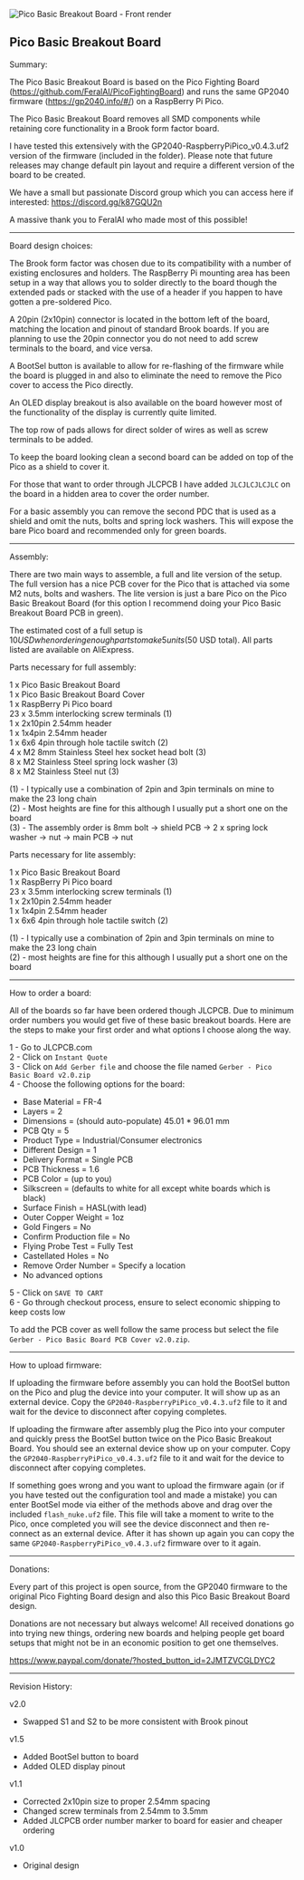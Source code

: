 ![Pico Basic Breakout Board - Front render](https://user-images.githubusercontent.com/32771064/172399744-610cd15f-1dcd-4831-add6-6181ca52ad40.png)

Pico Basic Breakout Board
---

Summary:

The Pico Basic Breakout Board is based on the Pico Fighting Board (https://github.com/FeralAI/PicoFightingBoard) and runs the same GP2040 firmware (https://gp2040.info/#/) on a RaspBerry Pi Pico.

The Pico Basic Breakout Board removes all SMD components while retaining core functionality in a Brook form factor board.  

I have tested this extensively with the GP2040-RaspberryPiPico_v0.4.3.uf2 version of the firmware (included in the folder).  Please note that future releases may change default pin layout and require a different version of the board to be created.

We have a small but passionate Discord group which you can access here if interested: https://discord.gg/k87GQU2n

A massive thank you to FeralAI who made most of this possible!


---

Board design choices:

The Brook form factor was chosen due to its compatibility with a number of existing enclosures and holders.  The RaspBerry Pi mounting area has been setup in a way that allows you to solder directly to the board though the extended pads or stacked with the use of a header if you happen to have gotten a pre-soldered Pico.  

A 20pin (2x10pin) connector is located in the bottom left of the board, matching the location and pinout of standard Brook boards.  If you are planning to use the 20pin connector you do not need to add screw terminals to the board, and vice versa.  

A BootSel button is available to allow for re-flashing of the firmware while the board is plugged in and also to eliminate the need to remove the Pico cover to access the Pico directly.  

An OLED display breakout is also available on the board however most of the functionality of the display is currently quite limited.  

The top row of pads allows for direct solder of wires as well as screw terminals to be added.  

To keep the board looking clean a second board can be added on top of the Pico as a shield to cover it.  

For those that want to order through JLCPCB I have added `JLCJLCJLCJLC` on the board in a hidden area to cover the order number.

For a basic assembly you can remove the second PDC that is used as a shield and omit the nuts, bolts and spring lock washers.  This will expose the bare Pico board and recommended only for green boards.


---

Assembly:

There are two main ways to assemble, a full and lite version of the setup.  The full version has a nice PCB cover for the Pico that is attached via some M2 nuts, bolts and washers.  The lite version is just a bare Pico on the Pico Basic Breakout Board (for this option I recommend doing your Pico Basic Breakout Board PCB in green).  

The estimated cost of a full setup is $10 USD when ordering enough parts to make 5 units ($50 USD total).  All parts listed are available on AliExpress.


Parts necessary for full assembly:

1 x Pico Basic Breakout Board<br/>
1 x Pico Basic Breakout Board Cover<br/>
1 x RaspBerry Pi Pico board<br/>
23 x 3.5mm interlocking screw terminals (1)<br/>
1 x 2x10pin 2.54mm header<br/>
1 x 1x4pin 2.54mm header<br/>
1 x 6x6 4pin through hole tactile switch (2)<br/>
4 x M2 8mm Stainless Steel hex socket head bolt (3)<br/>
8 x M2 Stainless Steel spring lock washer (3)<br/>
8 x M2 Stainless Steel nut (3)<br/>

(1) - I typically use a combination of 2pin and 3pin terminals on mine to make the 23 long chain<br/>
(2) - Most heights are fine for this although I usually put a short one on the board<br/>
(3) - The assembly order is 8mm bolt -> shield PCB -> 2 x spring lock washer -> nut -> main PCB -> nut<br/>


Parts necessary for lite assembly:

1 x Pico Basic Breakout Board<br/>
1 x RaspBerry Pi Pico board<br/>
23 x 3.5mm interlocking screw terminals (1)<br/>
1 x 2x10pin 2.54mm header<br/>
1 x 1x4pin 2.54mm header<br/>
1 x 6x6 4pin through hole tactile switch (2)<br/>

(1) - I typically use a combination of 2pin and 3pin terminals on mine to make the 23 long chain<br/>
(2) - most heights are fine for this although I usually put a short one on the board<br/>


---

How to order a board:

All of the boards so far have been ordered though JLCPCB.  Due to minimum order numbers you would get five of these basic breakout boards.  Here are the steps to make your first order and what options I choose along the way.

1 - Go to JLCPCB.com<br/>
2 - Click on `Instant Quote`<br/>
3 - Click on `Add Gerber file` and choose the file named `Gerber - Pico Basic Board v2.0.zip`<br/>
4 - Choose the following options for the board:<br/>
- Base Material = FR-4<br/>
- Layers = 2<br/>
- Dimensions = (should auto-populate) 45.01 * 96.01 mm<br/>
- PCB Qty = 5<br/>
- Product Type = Industrial/Consumer electronics<br/>
- Different Design = 1<br/>
- Delivery Format = Single PCB<br/>
- PCB Thickness = 1.6<br/>
- PCB Color = (up to you)<br/>
- Silkscreen = (defaults to white for all except white boards which is black)<br/>
- Surface Finish = HASL(with lead)<br/>
- Outer Copper Weight = 1oz<br/>
- Gold Fingers = No<br/>
- Confirm Production file = No<br/>
- Flying Probe Test = Fully Test<br/>
-  Castellated Holes = No<br/>
- Remove Order Number = Specify a location<br/>
- No advanced options<br/>

5 - Click on `SAVE TO CART`<br/>
6 - Go through checkout process, ensure to select economic shipping to keep costs low

To add the PCB cover as well follow the same process but select the file `Gerber - Pico Basic Board PCB Cover v2.0.zip`.
     

---

How to upload firmware:

If uploading the firmware before assembly you can hold the BootSel button on the Pico and plug the device into your computer.  It will show up as an external device.  Copy the `GP2040-RaspberryPiPico_v0.4.3.uf2` file to it and wait for the device to disconnect after copying completes.  

If uploading the firmware after assembly plug the Pico into your computer and quickly press the BootSel button twice on the Pico Basic Breakout Board.  You should see an external device show up on your computer.  Copy the `GP2040-RaspberryPiPico_v0.4.3.uf2` file to it and wait for the device to disconnect after copying completes.  

If something goes wrong and you want to upload the firmware again (or if you have tested out the configuration tool and made a mistake) you can enter BootSel mode via either of the methods above and drag over the included `flash_nuke.uf2` file.  This file will take a moment to write to the Pico, once completed you will see the device disconnect and then re-connect as an external device.  After it has shown up again you can copy the same `GP2040-RaspberryPiPico_v0.4.3.uf2` firmware over to it again.


---

Donations:

Every part of this project is open source, from the GP2040 firmware to the original Pico Fighting Board design and also this Pico Basic Breakout Board design.  

Donations are not necessary but always welcome!  All received donations go into trying new things, ordering new boards and helping people get board setups that might not be in an economic position to get one themselves.

https://www.paypal.com/donate/?hosted_button_id=2JMTZVCGLDYC2


---

Revision History:

v2.0
- Swapped S1 and S2 to be more consistent with Brook pinout

v1.5
- Added BootSel button to board
- Added OLED display pinout

v1.1
- Corrected 2x10pin size to proper 2.54mm spacing
- Changed screw terminals from 2.54mm to 3.5mm
- Added JLCPCB order number marker to board for easier and cheaper ordering

v1.0
- Original design
